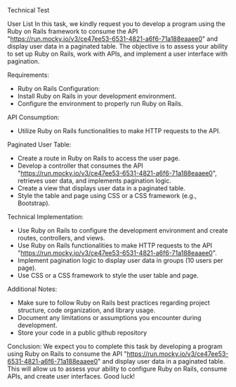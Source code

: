 Technical Test

User List
In this task, we kindly request you to develop a program using the Ruby on Rails framework to
consume the API "https://run.mocky.io/v3/ce47ee53-6531-4821-a6f6-71a188eaaee0" and display
user data in a paginated table. The objective is to assess your ability to set up Ruby on Rails, work with APIs, and implement a user interface with pagination.

Requirements:
- Ruby on Rails Configuration:
- Install Ruby on Rails in your development environment.
- Configure the environment to properly run Ruby on Rails.

API Consumption:
- Utilize Ruby on Rails functionalities to make HTTP requests to the API.

Paginated User Table:
- Create a route in Ruby on Rails to access the user page.
- Develop a controller that consumes the API "https://run.mocky.io/v3/ce47ee53-6531-4821-a6f6-71a188eaaee0", retrieves user data, and
implements pagination logic.
- Create a view that displays user data in a paginated table.
- Style the table and page using CSS or a CSS framework (e.g., Bootstrap).

Technical Implementation:
- Use Ruby on Rails to configure the development environment and create routes, controllers, and
views.
- Use Ruby on Rails functionalities to make HTTP requests to the API
"https://run.mocky.io/v3/ce47ee53-6531-4821-a6f6-71a188eaaee0".
- Implement pagination logic to display user data in groups (10 users per page).
- Use CSS or a CSS framework to style the user table and page.

Additional Notes:
- Make sure to follow Ruby on Rails best practices regarding project structure, code
organization, and library usage.
- Document any limitations or assumptions you encounter during development.
- Store your code in a public github repository

Conclusion:
We expect you to complete this task by developing a program using Ruby on Rails to consume the
API "https://run.mocky.io/v3/ce47ee53-6531-4821-a6f6-71a188eaaee0" and display user data in a
paginated table. This will allow us to assess your ability to configure Ruby on Rails, consume APIs, and create user interfaces. Good luck!